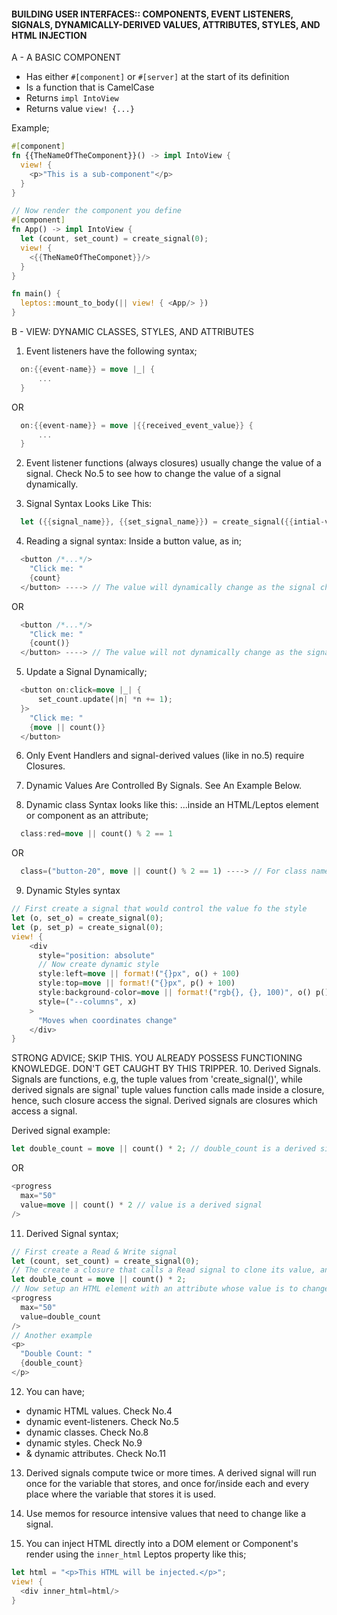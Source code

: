 <h4>
BUILDING USER INTERFACES::
COMPONENTS, 
EVENT LISTENERS, 
SIGNALS, 
DYNAMICALLY-DERIVED VALUES, 
ATTRIBUTES, 
STYLES, AND HTML INJECTION
</h4>

A - A BASIC COMPONENT

- Has either `#[component]` or `#[server]` at the start of its definition
- Is a function that is CamelCase
- Returns `impl IntoView`
- Returns value `view! {...}`

Example;

```rs
#[component]
fn {{TheNameOfTheComponent}}() -> impl IntoView {
  view! {
    <p>"This is a sub-component"</p>
  }
}

// Now render the component you define
#[component]
fn App() -> impl IntoView {
  let (count, set_count) = create_signal(0);
  view! {
    <{{TheNameOfTheComponet}}/>
  }
}

fn main() {
  leptos::mount_to_body(|| view! { <App/> })
}
```

B - VIEW: DYNAMIC CLASSES, STYLES, AND ATTRIBUTES

1. Event listeners have the following syntax;

```rs
  on:{{event-name}} = move |_| {
      ...
  }
```

OR

```rs
  on:{{event-name}} = move |{{received_event_value}} {
      ...
  }
```

2. Event listener functions (always closures) usually change the value of a signal. Check No.5 to see how to change the value of a signal dynamically.

3. Signal Syntax Looks Like This:

```rs
  let ({{signal_name}}, {{set_signal_name}}) = create_signal({{intial-value}})
```

4. Reading a signal syntax: Inside a button value, as in;

```rs
  <button /*...*/>
    "Click me: "
    {count}
  </button> ----> // The value will dynamically change as the signal changes
```

OR

```rs
  <button /*...*/>
    "Click me: "
    {count()}
  </button> ----> // The value will not dynamically change as the signal changes. The calue is evaluated once only throughout the entire lifetime of the component
```

5. Update a Signal Dynamically;

```rs
  <button on:click=move |_| {
      set_count.update(|n| *n += 1);
  }>
    "Click me: "
    {move || count()}
  </button>
```

6. Only Event Handlers and signal-derived values (like in no.5) require Closures.

7. Dynamic Values Are Controlled By Signals. See An Example Below.

8. Dynamic class Syntax looks like this:
   ...inside an HTML/Leptos element or component as an attribute;

```rs
  class:red=move || count() % 2 == 1
```

OR

```rs
  class=("button-20", move || count() % 2 == 1) ----> // For class names with dashes
```

9. Dynamic Styles syntax

```rs
// First create a signal that would control the value fo the style
let (o, set_o) = create_signal(0);
let (p, set_p) = create_signal(0);
view! {
    <div
      style="position: absolute"
      // Now create dynamic style
      style:left=move || format!("{}px", o() + 100)
      style:top=move || format!("{}px", p() + 100)
      style:background-color=move || format!("rgb{}, {}, 100)", o() p())
      style=("--columns", x)
    >
      "Moves when coordinates change"
    </div>
}
```

STRONG ADVICE; SKIP THIS. YOU ALREADY POSSESS FUNCTIONING KNOWLEDGE. DON'T GET CAUGHT BY THIS TRIPPER. 10. Derived Signals. Signals are functions, e.g, the tuple values from 'create_signal()', while derived signals are signal' tuple values function calls made inside a closure, hence, such closure access the signal.
Derived signals are closures which access a signal.

Derived signal example:

```rs
let double_count = move || count() * 2; // double_count is a derived signal
```

OR

```rs
<progress
  max="50"
  value=move || count() * 2 // value is a derived signal
/>
```

11. Derived Signal syntax;

```rs
// First create a Read & Write signal
let (count, set_count) = create_signal(0);
// The create a closure that calls a Read signal to clone its value, and returns a double of the value as a variable
let double_count = move || count() * 2;
// Now setup an HTML element with an attribute whose value is to change dynamically
<progress
  max="50"
  value=double_count
/>
// Another example
<p>
  "Double Count: "
  {double_count}
</p>
```

12. You can have;

- dynamic HTML values. Check No.4
- dynamic event-listeners. Check No.5
- dynamic classes. Check No.8
- dynamic styles. Check No.9
- & dynamic attributes. Check No.11

13. Derived signals compute twice or more times. A derived signal will run once for the variable that stores, and once for/inside each and every place where the variable that stores it is used.

14. Use memos for resource intensive values that need to change like a signal.

15. You can inject HTML directly into a DOM element or Component's render using the `inner_html` Leptos property like this;

```rs
let html = "<p>This HTML will be injected.</p>";
view! {
  <div inner_html=html/>
}
```
